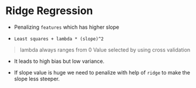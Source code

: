 # Ridge Regression

* Penalizing ```features``` which has higher slope

* ```Least squares + lambda * (slope)^2```
> lambda always ranges from 0 
> Value selected by using cross validation
* It leads to high bias but low variance.

* If slope value is huge we need to penalize with help of ```ridge``` to make the slope less steeper. 